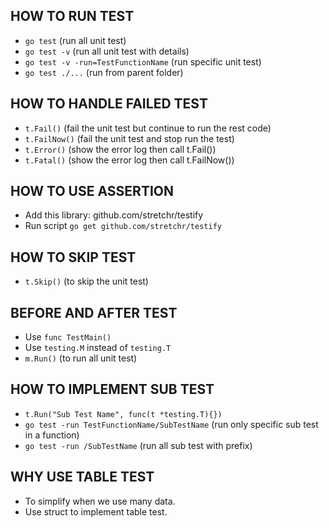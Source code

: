 ## HOW TO RUN TEST

- `go test` (run all unit test)
- `go test -v` (run all unit test with details)
- `go test -v -run=TestFunctionName` (run specific unit test)
- `go test ./...` (run from parent folder)

## HOW TO HANDLE FAILED TEST

- `t.Fail()` (fail the unit test but continue to run the rest code)
- `t.FailNow()` (fail the unit test and stop run the test)
- `t.Error()` (show the error log then call t.Fail())
- `t.Fatal()` (show the error log then call t.FailNow())

## HOW TO USE ASSERTION

- Add this library: github.com/stretchr/testify
- Run script `go get github.com/stretchr/testify`

## HOW TO SKIP TEST

- `t.Skip()` (to skip the unit test)

## BEFORE AND AFTER TEST

- Use `func TestMain()`
- Use `testing.M` instead of `testing.T`
- `m.Run()` (to run all unit test)

## HOW TO IMPLEMENT SUB TEST

- `t.Run("Sub Test Name", func(t *testing.T){})`
- `go test -run TestFunctionName/SubTestName` (run only specific sub test in a function)
- `go test -run /SubTestName` (run all sub test with prefix)

## WHY USE TABLE TEST

- To simplify when we use many data.
- Use struct to implement table test.
